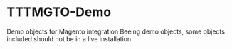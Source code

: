 # TTTMGTO-Demo
Demo objects for Magento integration
Beeing demo objects, some objects included should not be in a live installation.
